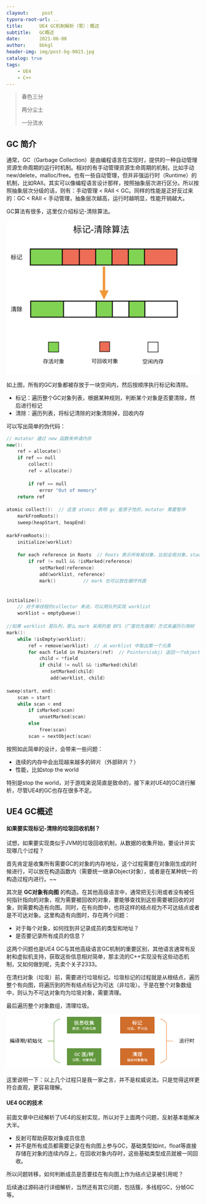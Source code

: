 ```yaml
---
clayout:     post
typora-root-url: ..
title:      UE4 GC机制解析（零）：概述
subtitle:   GC概述
date:       2021-06-08
author:     bbkgl
header-img: img/post-bg-0023.jpg
catalog: true
tags:
    - UE4
    - C++
---
```


> 春色三分
>
> 两分尘土
>
> 一分流水

## GC 简介

通常，GC（Garbage Collection）是由编程语言在实现时，提供的一种自动管理资源生命周期的运行时机制。相对的有手动管理资源生命周期的机制，比如手动new/delete，malloc/free。也有一些自动管理，但并非强运行时（Runtime）的机制，比如RAII。其实可以像编程语言设计那样，按照抽象层次进行区分。所以按照抽象层次分级的话，则有：手动管理 < RAII < GC。同样的性能是正好反过来的：GC < RAII < 手动管理，抽象层次越高，运行时越明显，性能开销越大。

GC算法有很多，这里仅介绍标记-清除算法。

![JVM 進階之路（六）：垃圾收集理論和算法_ - MdEditor](/cloud_img/356ed03bdc643f9448b3f6485edc229b041bd3ba21a0e97d0d738bae3c503e930a9f71290afa5edb1e9cf4c2f6147f63.jpg)

如上图，所有的GC对象都被存放于一块空间内，然后按顺序执行标记和清除。

- 标记：遍历整个GC对象列表，根据某种规则，判断某个对象是否要清除，然后进行标记
- 清除：遍历列表，将标记清除的对象清除掉，回收内存

可以写出简单的伪代码：

```cpp
// mutator 通过 new 函数来申请内存
new():
    ref = allocate()
    if ref == null
        collect()
        ref = allocate()
        
        if ref == null
            error "Out of memory"
    return ref

atomic collect():  // 这里 atomic 表明 gc 是原子性的，mutator 需要暂停
    markFromRoots()
    sweep(heapStart, heapEnd)
    
markFromRoots():
    initialize(worklist)
    
    for each reference in Roots  // Roots 表示所有根对象，比如全局对象，stack 中的对象
        if ref != null && !isMarked(reference)
            setMarked(reference)
            add(worklist, reference)
            mark()          // mark 也可以放在循环外面
            
            
initialize():
    // 对于单线程的collector 来说，可以用队列实现 worklist
    worklist = emptyQueue()

//如果 worklist 是队列，那么 mark 采用的是 BFS（广度优先搜索）方式来遍历引用树                
mark():
    while !isEmpty(worklist):
        ref = remove(worklist)  // 从 worklist 中取出第一个元素
        for each field in Pointers(ref)  // Pointers(obj) 返回一个object的所有属性，可能是数据，对象，指向其他对象的指针
            child = *field
            if child != null && !isMarked(child)
                setMarked(child)
                add(worklist, child)
                
sweep(start, end):
    scan = start
    while scan < end
        if isMarked(scan)
            unsetMarked(scan)
        else
            free(scan)
        scan = nextObject(scan)
```

按照如此简单的设计，会带来一些问题：

- 连续的内存中会出现越来越多的碎片（外部碎片？）
- 性能，比如stop the world

特别是stop the world，对于游戏来说简直是致命的，接下来对UE4的GC进行解析，尽管UE4的GC也存在很多不足。

## UE4 GC概述

#### 如果要实现标记-清除的垃圾回收机制？

试想，如果要实现类似于JVM的垃圾回收机制，从数据的收集开始，要设计并实现哪几个过程？

首先肯定是收集所有需要GC的对象的内存地址，这个过程需要在对象刚生成的时候进行，可以放在构造函数内（需要统一继承Object对象），或者是在某种统一的构造过程内进行。~~

其次是 **GC对象有向图** 的构造。在其他高级语言中，通常把无引用或者没有被任何指针指向的对象，视为需要被回收的对象，要能够查找到这些需要被回收的对象，则需要构造有向图。同时，在有向图中，也将这样的结点视为不可达结点或者是不可达对象。这里构造有向图时，存在两个问题：

- 对于每个对象，如何找到并记录成员的类型和地址？
- 是否要记录所有成员的信息？

这两个问题也是UE4 GC与其他高级语言GC机制的重要区别，其他语言通常有反射和虚拟机支持，获取这些信息相对简单，那主流的C++实现没有这些动态机制，又如何做到呢，先卖个关子2333。

在清扫对象（垃圾）前，需要进行垃圾标记。垃圾标记的过程就是从根结点，遍历整个有向图，将遍历到的所有结点标记为可达（非垃圾）。于是在整个对象数组中，则认为不可达对象均为垃圾对象，需要清理。

最后遍历整个对象数组，清理垃圾。

![image-20210609115045747](/cloud_img/image-20210609115045747.png)

这里说明一下：以上几个过程只是我一家之言，并不是权威说法。只是觉得这样更符合直观，更容易理解。

#### UE4 GC的技术

前面文章中已经解析了UE4的反射实现，所以对于上面两个问题，反射基本能解决大半。

- 反射可帮助获取对象成员信息
- 并不是所有成员都需要记录在有向图上参与GC，基础类型如int，float等直接存储在对象的连续内存上，在回收对象内存时，这些基础类型成员就被一同回收。

所以问题转移，如何判断成员是否要挂在有向图上作为结点记录被引用呢？

后续通过源码进行详细解析，当然还有其它问题，包括簇，多线程GC，分帧GC等。